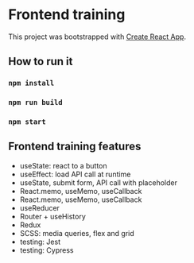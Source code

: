 # Frontend training

This project was bootstrapped with [Create React App](https://github.com/facebook/create-react-app).

## How to run it

### `npm install`
### `npm run build`
### `npm start`

## Frontend training features

- useState: react to a button
- useEffect: load API call at runtime
- useState, submit form, API call with placeholder
- React.memo, useMemo, useCallback
- React.memo, useMemo, useCallback
- useReducer
- Router + useHistory
- Redux
- SCSS: media queries, flex and grid
- testing: Jest
- testing: Cypress